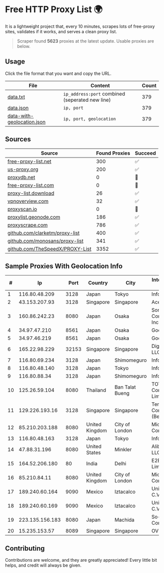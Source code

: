 
# Free HTTP Proxy List 🌍

It is a lightweight project that, every 10 minutes, scrapes lots of free-proxy sites, validates if it works, and serves a clean proxy list.


> Scraper found **5623** proxies at the latest update. Usable proxies are below.

## Usage

Click the file format that you want and copy the URL.


|File|Content|Count|
|----|-------|-----|
|[data.txt](https://raw.githubusercontent.com/themiralay/Proxy-List-World/master/data.txt)|`ip_address:port` combined (seperated new line)|379|
|[data.json](https://raw.githubusercontent.com/themiralay/Proxy-List-World/master/data.json)|`ip, port`|379|
|[data-with-geolocation.json](https://raw.githubusercontent.com/themiralay/Proxy-List-World/master/data-with-geolocation.json)|`ip, port, geolocation`|379|

## Sources

|Source|Found Proxies|Succeed|
|------|-------------|-------|
|[free-proxy-list.net](https://free-proxy-list.net)|300|✅|
|[us-proxy.org](https://www.us-proxy.org)|200|✅|
|[proxydb.net](http://proxydb.net)|0|🚫|
|[free-proxy-list.com](https://free-proxy-list.com/?page=&port=&type%5B%5D=http&type%5B%5D=https&up_time=0&search=Search)|0|🚫|
|[proxy-list.download](https://www.proxy-list.download/HTTP)|26|✅|
|[vpnoverview.com](https://vpnoverview.com/privacy/anonymous-browsing/free-proxy-servers)|32|✅|
|[proxyscan.io](https://www.proxyscan.io)|0|🚫|
|[proxylist.geonode.com](https://proxylist.geonode.com/api/proxy-list?limit=300&page=1&sort_by=lastChecked&sort_type=desc&protocols=http,https)|186|✅|
|[proxyscrape.com](https://api.proxyscrape.com/v2/?request=displayproxies&protocol=http&timeout=10000&country=all&ssl=all&anonymity=all)|786|✅|
|[github.com/clarketm/proxy-list](https://raw.githubusercontent.com/clarketm/proxy-list/master/proxy-list-raw.txt)|400|✅|
|[github.com/monosans/proxy-list](https://raw.githubusercontent.com/monosans/proxy-list/main/proxies/http.txt)|341|✅|
|[github.com/TheSpeedX/PROXY-List](https://raw.githubusercontent.com/TheSpeedX/PROXY-List/master/http.txt)|3352|✅|


## Sample Proxies With Geolocation Info

|#|Ip|Port|Country|City|Internet Service Provider|
|-|--|----|-------|----|-------------------------|
|1|116.80.48.209|3128|Japan|Tokyo|InfoSphere|
|2|43.153.207.93|3128|Singapore|Singapore|Aceville Pte.ltd|
|3|160.86.242.23|8080|Japan|Osaka|Sony Network Communications Inc|
|4|34.97.47.210|8561|Japan|Osaka|Google LLC|
|5|34.97.46.219|8561|Japan|Osaka|Google LLC|
|6|165.22.98.229|32153|Singapore|Singapore|DigitalOcean, LLC|
|7|116.80.69.234|3128|Japan|Shimomeguro|InfoSphere|
|8|116.80.48.140|3128|Japan|Tokyo|InfoSphere|
|9|116.80.88.34|3128|Japan|Shimomeguro|InfoSphere|
|10|125.26.59.104|8080|Thailand|Ban Talat Bueng|TOT Public Company Limited|
|11|129.226.193.16|3128|Singapore|Singapore|Tencent Cloud Computing (Beijing) Co|
|12|85.210.203.188|8080|United Kingdom|City of London|Microsoft Corporation|
|13|116.80.48.163|3128|Japan|Tokyo|InfoSphere|
|14|47.88.31.196|8080|United States|Minkler|Alibaba.com LLC|
|15|164.52.206.180|80|India|Delhi|E2E Networks Limited|
|16|85.210.84.11|8080|United Kingdom|City of London|Microsoft Corporation|
|17|189.240.60.164|9090|Mexico|Iztacalco|Uninet S.A. de C.V.|
|18|189.240.60.169|9090|Mexico|Iztacalco|Uninet S.A. de C.V.|
|19|223.135.156.183|8080|Japan|Machida|So-net Corporation|
|20|15.235.153.57|8089|Singapore|Singapore|OVH Hosting|



## Contributing

Contributions are welcome, and they are greatly appreciated! Every
little bit helps, and credit will always be given.

